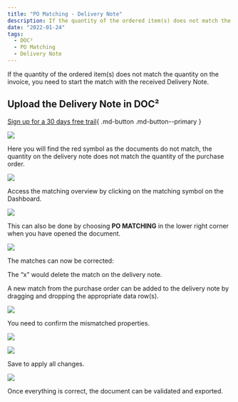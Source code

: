 ```yaml
---
title: "PO Matching - Delivery Note"
description: If the quantity of the ordered item(s) does not match the quantity on the invoice you need to start the match with received Delivery Note by uploading it in DOC².
date: "2022-01-24"
tags:
  - DOC²
  - PO Matching
  - Delivery Note
---
```



If the quantity of the ordered item(s) does not match the quantity on the invoice, you need to start the match with the received Delivery Note.

## Upload the Delivery Note in DOC²

[Sign up for a 30 days free trail](https://app.polydocs.io){ .md-button .md-button--primary }


![](/_images/doc2/DOC2_POM_DN_1.png)

Here you will find the red symbol as the documents do not match, the quantity on the delivery note does not match the quantity of the purchase order.

![](/_images/doc2/DOC2_POM_DN_2.png)

Access the matching overview by clicking on the matching symbol on the Dashboard.

![](/_images/doc2/DOC2_POM_DN_3.png)

This can also be done by choosing **PO MATCHING** in the lower right corner when you have opened the document.

![](/_images/doc2/DOC2_POM_DN_4.png)

The matches can now be corrected:

The “x” would delete the match on the delivery note.

A new match from the purchase order can be added to the delivery note by dragging and dropping the appropriate data row(s).

![](/_images/doc2/DOC2_POM_DN_5.png)

You need to confirm the mismatched properties.

![](/_images/doc2/DOC2_POM_DN_6.png)

![](/_images/doc2/DOC2_POM_DN_7.png)

Save to apply all changes.

![](/_images/doc2/DOC2_POM_DN_8.png)

Once everything is correct, the document can be validated and exported.
